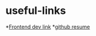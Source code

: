 # useful-links

*[Frontend dev link](https://github.com/aquelito/frontend-dev-bookmarks)
*[github resume](https://gist.github.com/aquelito/859671)
